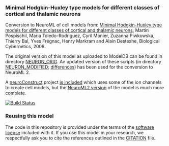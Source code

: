 ### Minimal Hodgkin-Huxley type models for different classes of cortical and thalamic neurons

Conversion to NeuroML of cell models from: [Minimal Hodgkin-Huxley type models for different classes of cortical and thalamic neurons](http://link.springer.com/article/10.1007/s00422-008-0263-8), Martin Pospischil, Maria Toledo-Rodriguez, Cyril Monier, Zuzanna Piwkowska, Thierry Bal, Yves Frégnac, Henry Markram and Alain Destexhe, Biological Cybernetics, 2008.

The original version of this model as uploaded to ModelDB can be found in directory [NEURON_ORIG](https://github.com/OpenSourceBrain/PospischilEtAl2008/tree/master/NEURON_ORIG). 
An updated version of these scripts (in directory [NEURON_MODIFIED](https://github.com/OpenSourceBrain/PospischilEtAl2008/tree/master/NEURON_MODIFIED); 
[differences](https://github.com/OpenSourceBrain/PospischilEtAl2008/blob/master/NEURON_MODIFIED/diffs_to_original.txt)) has been used for the conversion to NeuroML 2.

A [neuroConstruct](http://www.neuroconstruct.org/) project [is included](https://github.com/OpenSourceBrain/PospischilEtAl2008/tree/master/neuroConstruct) which uses some of the ion channels to create cell models, but the 
[NeuroML2 version](https://github.com/OpenSourceBrain/PospischilEtAl2008/tree/master/NeuroML2) of the model is much more complete.

[![Build Status](https://travis-ci.org/OpenSourceBrain/PospischilEtAl2008.svg?branch=master)](https://travis-ci.org/OpenSourceBrain/PospischilEtAl2008)

### Reusing this model

The code in this repository is provided under the terms of the [software license](LICENSE) included with it. If you use this model in your research, we respectfully ask you to cite the references outlined in the [CITATION](CITATION.md) file.



